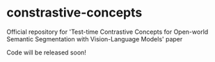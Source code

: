 # constrastive-concepts
Official repository for 'Test-time Contrastive Concepts for Open-world Semantic Segmentation with Vision-Language Models' paper


Code will be released soon!
